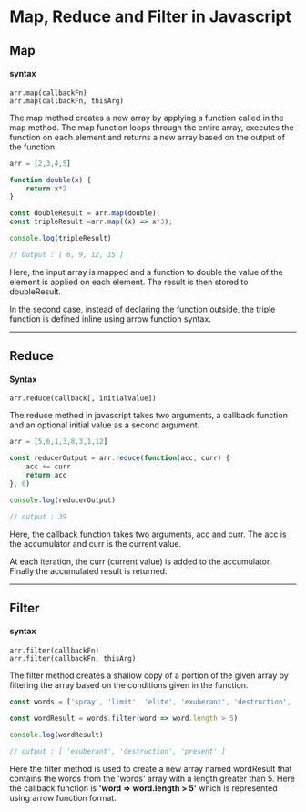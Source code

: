 # Map, Reduce and Filter in Javascript

## Map
#### **syntax**
```
arr.map(callbackFn)
arr.map(callbackFn, thisArg)
```

The map method creates a new array by applying a function called in the map method. The map function loops through the entire array, executes the function on each element and returns a new array based on the output of the function

```javascript
arr = [2,3,4,5]

function double(x) {
    return x*2
}

const doubleResult = arr.map(double);
const tripleResult =arr.map((x) => x*3);

console.log(tripleResult)

// Output : [ 6, 9, 12, 15 ]
```
Here, the input array is mapped and a function to double the value of the element is applied on each element. The result is then stored to doubleResult.

In the second case, instead of declaring the function outside, the triple function is defined inline using arrow function syntax.
<hr>

## Reduce

#### **Syntax**
```
arr.reduce(callback[, initialValue])
```
The reduce method in javascript takes two arguments, a callback function and an optional initial value as a second argument.

```javascript
arr = [5,6,1,3,8,3,1,12]

const reducerOutput = arr.reduce(function(acc, curr) {
    acc += curr
    return acc
}, 0)

console.log(reducerOutput)

// output : 39
```
Here, the callback function takes two arguments, acc and curr. The acc is the accumulator and curr is the current value. 

At each iteration, the curr (current value) is added to the accumulator. Finally the accumulated result is returned.

<hr>

## Filter
#### **syntax**
```
arr.filter(callbackFn)
arr.filter(callbackFn, thisArg)
```
The filter method creates a shallow copy of a portion of the given array by filtering the array based on the conditions given in the function.

```javascript
const words = ['spray', 'limit', 'elite', 'exuberant', 'destruction', 'present'];

const wordResult = words.filter(word => word.length > 5)

console.log(wordResult)

// output : [ 'exuberant', 'destruction', 'present' ]
```
Here the filter method is used to create a new array named wordResult that contains the words from the 'words' array with a length greater than 5.
Here the callback function is **'word => word.length > 5'** which is represented using arrow function format.